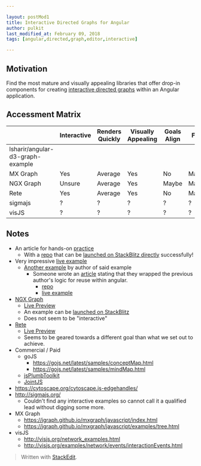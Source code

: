 ```yaml
---

layout: postMod1
title: Interactive Directed Graphs for Angular
author: pulkit
last_modified_at: February 09, 2018
tags: [angular,directed,graph,editor,interactive]

---
```


## Motivation

Find the most mature and visually appealing libraries that offer drop-in components for creating <u>interactive directed graphs</u> within an Angular application.

## Accessment Matrix

| | Interactive | Renders Quickly | Visually Appealing | Goals Align | Free |
|-|-|-|-|-|-|
| lsharir/angular-d3-graph-example | 
| MX Graph | Yes | Average | Yes | No | Maybe |
| NGX Graph | Unsure | Average | Yes | Maybe | Maybe |
| Rete | Yes | Average | Yes | No | Maybe |
| sigmajs | ? | ? | ? | ? | ? |
| visJS | ? | ? | ? | ? | ? |

## Notes

* An article for hands-on [practice](https://medium.com/netscape/visualizing-data-with-angular-and-d3-209dde784aeb)
  * With a [repo](https://github.com/lsharir/angular-d3-graph-example) that can be [launched on StackBlitz directly](https://stackblitz.com/github/lsharir/angular-d3-graph-example) successfully!
* Very impressive [live example](http://bl.ocks.org/rkirsling/5001347)
  * [Another example](http://rkirsling.github.io/modallogic/) by author of said example
    * Someone wrote an [article](https://medium.com/@balramchavan/building-d3-force-graph-editor-angular-7-a9d5cd3cbc97) stating that they wrapped the previous author's logic for reuse within angular.
      * [repo](https://github.com/ultrasonicsoft/ng-d3-graph-editor)
      * [live example](http://d3-graph-editor.surge.sh/)
* [NGX Graph](https://github.com/swimlane/ngx-graph)
	* [Live Preview](https://swimlane.github.io/ngx-graph)
	* An example can be [launched on StackBlitz](https://stackblitz.com/edit/ngx-graph-simple-example)
	* Does not seem to be "interactive"
* [Rete](https://github.com/retejs/rete)
  * [Live Preview](https://codesandbox.io/embed/9jp88p1jpy?view=preview)
  * Seems to be geared towards a different goal than what we set out to achieve.
* Commercial / Paid
	* goJS
	  * https://gojs.net/latest/samples/conceptMap.html
	  * https://gojs.net/latest/samples/mindMap.html
	* [jsPlumbToolkit](https://jsplumbtoolkit.com/community/demo/animation/index.html)
	* [JointJS](http://resources.jointjs.com/demos/shortest-path)
* https://cytoscape.org/cytoscape.js-edgehandles/
* http://sigmajs.org/
	* Couldn't find any interactive examples so cannot call it a qualified lead without digging some more.
* MX Graph
	* https://jgraph.github.io/mxgraph/javascript/index.html
    * https://jgraph.github.io/mxgraph/javascript/examples/tree.html
* visJS
  * http://visjs.org/network_examples.html
  * http://visjs.org/examples/network/events/interactionEvents.html


> Written with [StackEdit](https://stackedit.io/).
<!--stackedit_data:
eyJoaXN0b3J5IjpbMTAxNDEyODk5MCwtMTIyNjc4MDUwMl19
-->